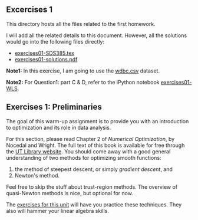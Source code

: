 ## Excercises 1 ##

This directory hosts all the files related to the first homework.

I will add all the related details to this document. However, all the solutions would go into the following files directly:
* [exercises01-SDS385.tex](exercises01-SDS385.tex)
* [exercises01-solutions.pdf](exercises01-solutions.pdf)

**Note1:**  In this exercise, I am going to use the [wdbc.csv](https://github.com/anvaribs/SDS385/tree/master/data/wdbc.csv) dataset. 

**Note2:** For Question1: part C & D, refer to the iPython notebook [exercises01-WLS](exercises01-WLS.ipynb).



 ## Exercises 1: Preliminaries
 
 The goal of this warm-up assignment is to provide you with an introduction to optimization and its role in data       analysis.
 
 For this section, please read Chapter 2 of _Numerical Optimization_, by Nocedal and Wright.  The full text of this    book is available for free through the [UT Library website](http://lib.utexas.edu).  You should come away with a      good general understanding of two methods for optimizing smooth functions:
 1) the method of steepest descent, or simply _gradient descent_, and
 2) Newton's method.
 
 Feel free to skip the stuff about trust-region methods.  The overview of quasi-Newton methods is nice, but optional   for now.
 
 The [exercises for this unit](exercises01-SDS385.pdf) will have you practice these techniques.  They also will hammer your linear algebra skills.

